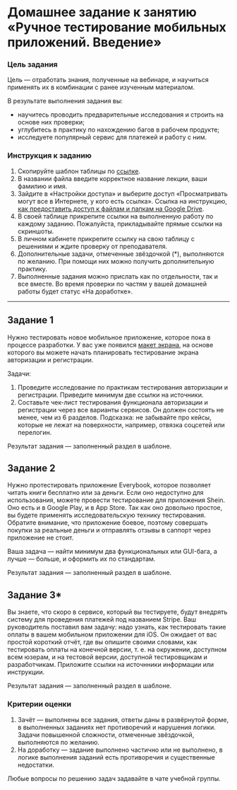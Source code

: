
# Домашнее задание к занятию «Ручное тестирование мобильных приложений. Введение»

### Цель задания

Цель — отработать знания, полученные на вебинаре, и научиться применять их в комбинации с ранее изученным материалом.

В результате выполнения задания вы:
- научитесь проводить предварительные исследования и строить на основе них проверки;
- углубитесь в практику по нахождению багов в рабочем продукте;
- исследуете популярный сервис для платежей и работу с ним.

### Инструкция к заданию

1. Скопируйте шаблон таблицы по [ссылке](https://docs.google.com/spreadsheets/d/1B8kvrxyKEs1uFAuFeIyYzVQSElvBGAzaFrnboQH6RL4/edit?usp=sharing).
2. В названии файла введите корректное название лекции, ваши фамилию и имя.
3. Зайдите в «Настройки доступа» и выберите доступ «Просматривать могут все в Интернете, у кого есть ссылка». Ссылка на инструкцию, [как предоставить доступ к файлам и папкам на Google Drive](https://support.google.com/docs/answer/2494822?hl=ru&co=GENIE.Platform%3DDesktop).
4. В своей таблице прикрепите ссылки на выполненную работу по каждому заданию. Пожалуйста, прикладывайте прямые ссылки на скриншоты.
5. В личном кабинете прикрепите ссылку на свою таблицу с решениями и ждите проверку от преподавателя.
6. Дополнительные задачи, отмеченные звёздочкой (*), выполняются по желанию. При помощи них можно получить дополнительную практику.
7. Выполненные задания можно прислать как по отдельности, так и все вместе. Во время проверки по частям у вашей домашней работы будет статус «На доработке».

------

## Задание 1

Нужно тестировать новое мобильное приложение, которое пока в процессе разработки.
У вас уже появился [макет экрана](https://drive.google.com/file/d/1F-gtjUhO4rj9WWoVzXjpO0oxZapE8M0q/view?usp=sharing), на основе которого вы можете начать планировать тестирование экрана авторизации и регистрации. 

Задачи:
1. Проведите исследование по практикам тестирования авторизации и регистрации. Приведите минимум две ссылки на источники.
2. Составьте чек-лист тестирования функционала авторизации и регистрации через все варианты сервисов. Он должен состоять не менее, чем из 6 разделов.
Подсказка: не забывайте про кейсы, которые не лежат на поверхности, например, отвязка соцсетей или перелогин. 

Результат задания — заполненный раздел в шаблоне.

## Задание 2 

Нужно протестировать приложение Everybook, которое позволяет читать книги бесплатно или за деньги.
Если оно недоступно для использования, можете провести тестирование для приложения Shein. Оно есть и в Google Play, и в App Store. Так как оно довольно простое, вы будете применять исследовательскую технику тестирования.
Обратите внимание, что приложение боевое, поэтому совершать покупки за реальные деньги и отправлять отзывы в саппорт через приложение не стоит.

Ваша задача — найти минимум два функциональных или GUI-бага, а лучше — больше, и оформить их по стандартам.

Результат задания — заполненный раздел в шаблоне.

## Задание 3*

Вы знаете, что скоро в сервисе, который вы тестируете, будут внедрять систему для проведения платежей под названием Stripe. 
Ваш руководитель поставил вам задачу: надо узнать, как тестировать такие оплаты в вашем мобильном приложении для iOS.
Он ожидает от вас простой короткий отчёт, где вы опишите своими словами, как тестировать оплаты на конечной версии, т. е. на окружении, доступном всем юзерам, и на тестовой версии, доступной тестировщикам и разработчикам. Приложите ссылки на источнники информации или инструкции.

Результат задания — заполненный раздел в шаблоне.

### Критерии оценки

1. Зачёт — выполнены все задания, ответы даны в развёрнутой форме, в выполненных заданиях нет противоречий и нарушения логики. Задачи повышенной сложности, отмеченные звёздочкой, выполняются по желанию. 
2. На доработку — задание выполнено частично или не выполнено, в логике выполнения заданий есть противоречия и существенные недостатки.


Любые вопросы по решению задач задавайте в чате учебной группы.

